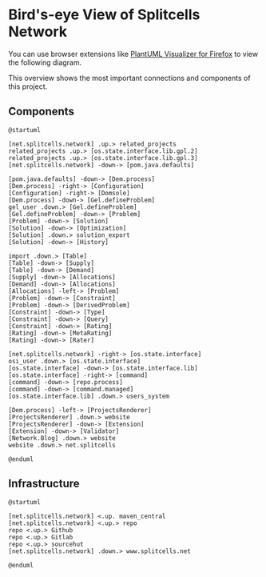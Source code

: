# Bird's-eye View of Splitcells Network

You can use browser extensions like [PlantUML Visualizer for Firefox](https://addons.mozilla.org/en-US/firefox/addon/plantuml-visualizer/)
to view the following diagram.

This overview shows the most important connections and components of this
project.

## Components

```puml
@startuml

[net.splitcells.network] .up.> related_projects
related_projects .up.> [os.state.interface.lib.gpl.2]
related_projects .up.> [os.state.interface.lib.gpl.3]
[net.splitcells.network] -down-> [pom.java.defaults]

[pom.java.defaults] -down-> [Dem.process]
[Dem.process] -right-> [Configuration]
[Configuration] -right-> [Domsole]
[Dem.process] -down-> [Gel.defineProblem]
gel_user .down.> [Gel.defineProblem]
[Gel.defineProblem] -down-> [Problem]
[Problem] -down-> [Solution]
[Solution] -down-> [Optimization]
[Solution] .down.> solution_export
[Solution] -down-> [History]

import .down.> [Table]
[Table] -down-> [Supply]
[Table] -down-> [Demand]
[Supply] -down-> [Allocations]
[Demand] -down-> [Allocations]
[Allocations] -left-> [Problem]
[Problem] -down-> [Constraint]
[Problem] -down-> [DerivedProblem]
[Constraint] -down-> [Type]
[Constraint] -down-> [Query]
[Constraint] -down-> [Rating]
[Rating] -down-> [MetaRating]
[Rating] -down-> [Rater]

[net.splitcells.network] -right-> [os.state.interface]
osi_user .down.> [os.state.interface]
[os.state.interface] -down-> [os.state.interface.lib]
[os.state.interface] -right-> [command]
[command] -down-> [repo.process]
[command] -down-> [command.managed]
[os.state.interface.lib] .down.> users_system

[Dem.process] -left-> [ProjectsRenderer]
[ProjectsRenderer] .down.> website
[ProjectsRenderer] -down-> [Extension]
[Extension] -down-> [Validator]
[Network.Blog] .down.> website
website .down.> net.splitcells

@enduml
```

## Infrastructure

```puml
@startuml

[net.splitcells.network] <.up. maven_central
[net.splitcells.network] <.up.> repo
repo <.up.> Github
repo <.up.> Gitlab
repo <.up.> sourcehut
[net.splitcells.network] .down.> www.splitcells.net

@enduml
```